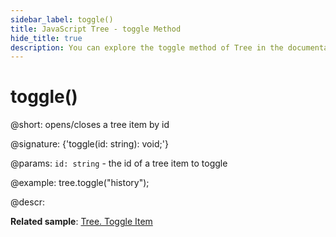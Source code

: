 ```yaml
---
sidebar_label: toggle()
title: JavaScript Tree - toggle Method 
hide_title: true
description: You can explore the toggle method of Tree in the documentation of the DHTMLX JavaScript UI library. Browse developer guides and API reference, try out code examples and live demos, and download a free 30-day evaluation version of DHTMLX Suite 7.
---
```

 
# toggle()

@short: opens/closes a tree item by id

@signature: {'toggle(id: string): void;'}

@params:
`id: string` - the id of a tree item to toggle

@example:
tree.toggle("history");

@descr:

**Related sample**: [Tree. Toggle Item](https://snippet.dhtmlx.com/qjk56co2)

[comment]: # (@related: tree/work_with_tree.md#expandingcollapsing-items)
